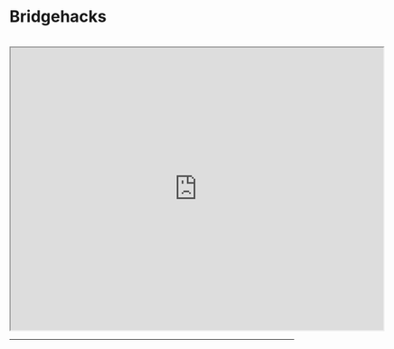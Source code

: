 # Bridgehacks
<html>
    <head>
        <title>My Great Game</title>
    </head>
    <body>

    
<div>
    <iframe src="https://playcanv.as/p/61fb1da9/" height="500" width="660">
    </iframe>
</div>
<hr>
   </body>
</html>


